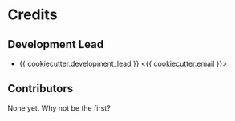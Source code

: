 # Credits


## Development Lead

* {{ cookiecutter.development_lead }} <{{ cookiecutter.email }}>

## Contributors

None yet. Why not be the first?
